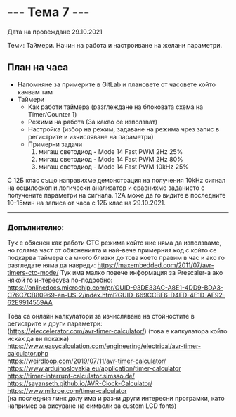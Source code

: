 # --- Тема 7 ---

Дата на провеждане 29.10.2021

Теми: Таймери. Начин на работа и настроиване на желани параметри.

## План на часа
- Напомняне за примерите в GitLab и плановете от часовете който качвам там
- Таймери
	* Как работи таймера (разглеждане на блоковата схема на Timer/Counter 1)
	* Режими на работа (За какво се използват)
	* Настройка (избор на режим, задаване на режима чрез запис в регистрите и изчисляване на параметри)
	* Примерни задачи
		1. мигащ светодиод - Mode 14 Fast PWM 2Hz 25%
		2. мигащ светодиод - Mode 14 Fast PWM 2Hz 80%
		3. мигащ светодиод - Mode 14 Fast PWM 10kHz 25%

С 12Б клас също направихме демонстрация на получения 10kHz сигнал на осцилоскоп и логически анализатор и сравнихме заданието с получените параметри на сигнала. 12А може да го видите в последните 10-15мин на записа от часа с 12Б клас на 29.10.2021.

-----

### Допълнително:

Тук е обяснен как работи CTC режима който ние няма да използваме, но голяма част от обясненията и най-вече примерния код с който се подкарва таймера са много близки до това което правим в час и ако го разгледате няма да навреди:
https://maxembedded.com/2011/07/avr-timers-ctc-mode/
Тук има малко повече информация за Prescaler-а ако някой го интересува по-подробно:
https://onlinedocs.microchip.com/pr/GUID-93DE33AC-A8E1-4DD9-BDA3-C76C7CB80969-en-US-2/index.html?GUID-669CCBF6-D4FD-4E1D-AF92-62E9914559AA

Това са онлайн калкулатори за изчисляване на стойностите в регистрите и други параметри:  
(https://eleccelerator.com/avr-timer-calculator/) (това е калкулатора който исках да ви покажа)  
https://www.easycalculation.com/engineering/electrical/avr-timer-calculator.php  
https://weirdloop.com/2019/07/11/avr-timer-calculator/  
https://www.arduinoslovakia.eu/application/timer-calculator  
https://timer-interrupt-calculator.simsso.de/  
https://sayanseth.github.io/AVR-Clock-Calculator/  
https://www.mikroe.com/timer-calculator  
(на последния линк долу има и разни други интересни програмки,
като например за рисуване на символи за custom LCD fonts)